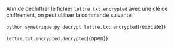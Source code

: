 Afin de déchiffrer le fichier `lettre.txt.encrypted` avec une clé de chiffrement, on peut utiliser la commande suivante:

`python symetrique.py decrypt lettre.txt.encrypted`{{execute}}

`lettre.txt.encrypted.decrypted`{{open}}
